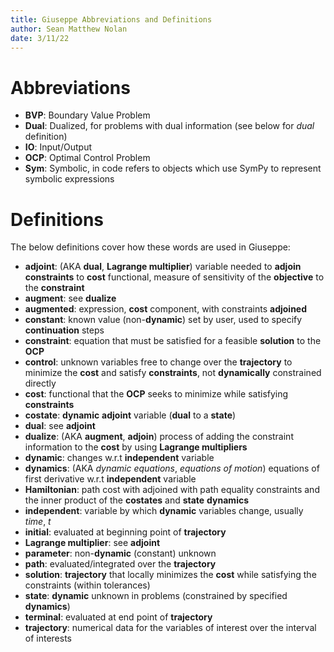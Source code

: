 ```yaml
---
title: Giuseppe Abbreviations and Definitions
author: Sean Matthew Nolan
date: 3/11/22
---
```


# Abbreviations

- **BVP**: Boundary Value Problem
- **Dual**: Dualized, for problems with dual information (see below for *dual* definition)
- **IO**: Input/Output
- **OCP**: Optimal Control Problem
- **Sym**: Symbolic, in code refers to objects which use SymPy to represent symbolic expressions 


# Definitions

The below definitions cover how these words are used in Giuseppe:

- **adjoint**: (AKA **dual**, **Lagrange multiplier**) variable needed to **adjoin** **constraints** to **cost** functional, measure of sensitivity of the **objective** to the **constraint**
- **augment**: see **dualize**
- **augmented**: expression, **cost** component, with constraints **adjoined**  
- **constant**: known value (non-**dynamic**) set by user, used to specify **continuation** steps
- **constraint**: equation that must be satisfied for a feasible **solution** to the **OCP**
- **control**: unknown variables free to change over the **trajectory** to minimize the **cost** and satisfy **constraints**, not **dynamically** constrained directly
- **cost**: functional that the **OCP** seeks to minimize while satisfying **constraints**
- **costate**: **dynamic** **adjoint** variable (**dual** to a **state**) 
- **dual**: see **adjoint**
- **dualize**: (AKA **augment**, **adjoin**) process of adding the constraint information to the **cost** by using **Lagrange multipliers** 
- **dynamic**: changes w.r.t **independent** variable
- **dynamics**: (AKA *dynamic equations*, *equations of motion*) equations of first derivative w.r.t **independent** variable
- **Hamiltonian**: path cost with adjoined with path equality constraints and the inner product of the **costates** and **state** **dynamics**
- **independent**: variable by which **dynamic** variables change, usually *time*, *t* 
- **initial**: evaluated at beginning point of **trajectory**
- **Lagrange multiplier**: see **adjoint**
- **parameter**: non-**dynamic** (constant) unknown
- **path**: evaluated/integrated over the **trajectory**
- **solution**: **trajectory** that locally minimizes the **cost** while satisfying the constraints (within tolerances)
- **state**: **dynamic** unknown in problems (constrained by specified **dynamics**)
- **terminal**: evaluated at end point of **trajectory**
- **trajectory**: numerical data for the variables of interest over the interval of interests 

